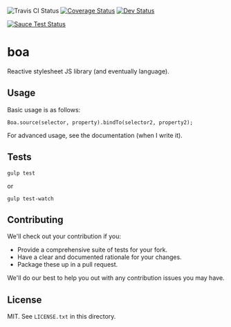 ![Travis CI Status](https://travis-ci.org/skeate/boa.svg?branch=master) [![Coverage Status](https://coveralls.io/repos/skeate/boa/badge.svg)](https://coveralls.io/r/skeate/boa) [![Dev Status](https://david-dm.org/skeate/boa/dev-status.svg)](https://david-dm.org/skeate/boa#info=devDependencies&view=table)

[![Sauce Test Status](https://saucelabs.com/browser-matrix/boa-tests.svg)](https://saucelabs.com/u/boa-tests)

# boa

Reactive stylesheet JS library (and eventually language).

## Usage

Basic usage is as follows:

    Boa.source(selector, property).bindTo(selector2, property2);

For advanced usage, see the documentation (when I write it).

## Tests

    gulp test

or

    gulp test-watch

## Contributing

We'll check out your contribution if you:

* Provide a comprehensive suite of tests for your fork.
* Have a clear and documented rationale for your changes.
* Package these up in a pull request.

We'll do our best to help you out with any contribution issues you may have.

## License

MIT. See `LICENSE.txt` in this directory.
